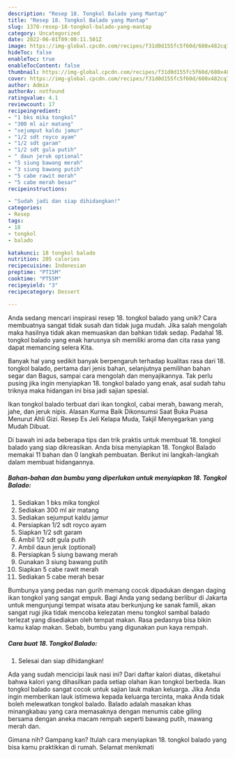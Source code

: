```yaml
---
description: "Resep 18. Tongkol Balado yang Mantap"
title: "Resep 18. Tongkol Balado yang Mantap"
slug: 1378-resep-18-tongkol-balado-yang-mantap
category: Uncategorized
date: 2022-06-01T09:00:11.501Z
image: https://img-global.cpcdn.com/recipes/f31d0d155fc5f60d/680x482cq70/18-tongkol-balado-foto-resep-utama.jpg
hideToc: false
enableToc: true
enableTocContent: false
thumbnail: https://img-global.cpcdn.com/recipes/f31d0d155fc5f60d/680x482cq70/18-tongkol-balado-foto-resep-utama.jpg
cover: https://img-global.cpcdn.com/recipes/f31d0d155fc5f60d/680x482cq70/18-tongkol-balado-foto-resep-utama.jpg
author: Admin
authorAv: notfound
ratingvalue: 4.1
reviewcount: 17
recipeingredient:
- "1 bks mika tongkol"
- "300 ml air matang"
- "sejumput kaldu jamur"
- "1/2 sdt royco ayam"
- "1/2 sdt garam"
- "1/2 sdt gula putih"
- " daun jeruk optional"
- "5 siung bawang merah"
- "3 siung bawang putih"
- "5 cabe rawit merah"
- "5 cabe merah besar"
recipeinstructions:

- "Sudah jadi dan siap dihidangkan!"
categories:
- Resep
tags:
- 18
- tongkol
- balado

katakunci: 18 tongkol balado 
nutrition: 205 calories
recipecuisine: Indonesian
preptime: "PT15M"
cooktime: "PT55M"
recipeyield: "3"
recipecategory: Dessert

---
```





Anda sedang mencari inspirasi resep 18. tongkol balado yang unik? Cara membuatnya sangat tidak susah dan tidak juga mudah. Jika salah mengolah maka hasilnya tidak akan memuaskan dan bahkan tidak sedap. Padahal 18. tongkol balado yang enak harusnya sih memiliki aroma dan cita rasa yang dapat memancing selera Kita.





Banyak hal yang sedikit banyak berpengaruh terhadap kualitas rasa dari 18. tongkol balado, pertama dari jenis bahan, selanjutnya pemilihan bahan segar dan Bagus, sampai cara mengolah dan menyajikannya. Tak perlu pusing jika ingin menyiapkan 18. tongkol balado yang enak,      asal sudah tahu triknya maka hidangan ini bisa jadi sajian spesial.














Ikan tongkol balado terbuat dari ikan tongkol, cabai merah, bawang merah, jahe, dan jeruk nipis. Alasan Kurma Baik Dikonsumsi Saat Buka Puasa Menurut Ahli Gizi. Resep Es Jeli Kelapa Muda, Takjil Menyegarkan yang Mudah Dibuat.






Di bawah ini ada beberapa tips dan trik praktis untuk membuat 18. tongkol balado yang siap dikreasikan. Anda bisa menyiapkan 18. Tongkol Balado memakai 11 bahan dan 0 langkah pembuatan. Berikut ini langkah-langkah dalam membuat hidangannya.

<!--inarticleads1-->

##### Bahan-bahan dan bumbu yang diperlukan untuk menyiapkan 18. Tongkol Balado:

1. Sediakan 1 bks mika tongkol
1. Sediakan 300 ml air matang
1. Sediakan sejumput kaldu jamur
1. Persiapkan 1/2 sdt royco ayam
1. Siapkan 1/2 sdt garam
1. Ambil 1/2 sdt gula putih
1. Ambil  daun jeruk (optional)
1. Persiapkan 5 siung bawang merah
1. Gunakan 3 siung bawang putih
1. Siapkan 5 cabe rawit merah
1. Sediakan 5 cabe merah besar


Bumbunya yang pedas nan gurih memang cocok dipadukan dengan daging ikan tongkol yang sangat empuk. Bagi Anda yang sedang berlibur di Jakarta untuk mengunjungi tempat wisata atau berkunjung ke sanak famili, akan sangat rugi jika tidak mencoba kelezatan menu tongkol sambal balado terlezat yang disediakan oleh tempat makan. Rasa pedasnya bisa bikin kamu kalap makan. Sebab, bumbu yang digunakan pun kaya rempah. 

<!--inarticleads2-->

##### Cara buat 18. Tongkol Balado:


1. Selesai dan siap dihidangkan!

Ada yang sudah mencicipi lauk nasi ini? Dari daftar kalori diatas, diketahui bahwa kalori yang dihasilkan pada setiap olahan ikan tongkol berbeda. Ikan tongkol balado sangat cocok untuk sajian lauk makan keluarga. Jika Anda ingin memberikan lauk istimewa kepada keluarga tercinta, maka Anda tidak boleh melewatkan tongkol balado. Balado adalah masakan khas minangkabau yang cara memasaknya dengan menumis cabe giling bersama dengan aneka macam rempah seperti bawang putih, mawang merah dan. 

Gimana nih? Gampang kan? Itulah cara menyiapkan 18. tongkol balado yang bisa kamu praktikkan di rumah. Selamat menikmati
